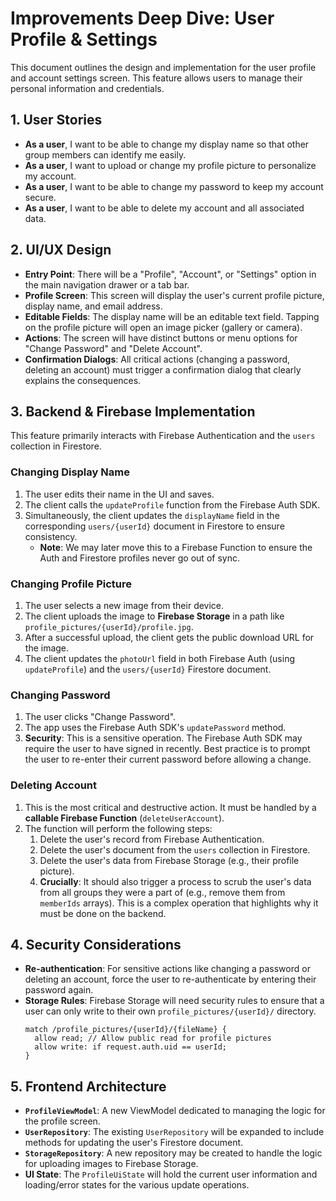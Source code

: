 # Improvements Deep Dive: User Profile & Settings

This document outlines the design and implementation for the user profile and account settings screen. This feature allows users to manage their personal information and credentials.

## 1. User Stories

- **As a user**, I want to be able to change my display name so that other group members can identify me easily.
- **As a user**, I want to upload or change my profile picture to personalize my account.
- **As a user**, I want to be able to change my password to keep my account secure.
- **As a user**, I want to be able to delete my account and all associated data.

## 2. UI/UX Design

- **Entry Point**: There will be a "Profile", "Account", or "Settings" option in the main navigation drawer or a tab bar.
- **Profile Screen**: This screen will display the user's current profile picture, display name, and email address.
- **Editable Fields**: The display name will be an editable text field. Tapping on the profile picture will open an image picker (gallery or camera).
- **Actions**: The screen will have distinct buttons or menu options for "Change Password" and "Delete Account".
- **Confirmation Dialogs**: All critical actions (changing a password, deleting an account) must trigger a confirmation dialog that clearly explains the consequences.

## 3. Backend & Firebase Implementation

This feature primarily interacts with Firebase Authentication and the `users` collection in Firestore.

### Changing Display Name
1.  The user edits their name in the UI and saves.
2.  The client calls the `updateProfile` function from the Firebase Auth SDK.
3.  Simultaneously, the client updates the `displayName` field in the corresponding `users/{userId}` document in Firestore to ensure consistency.
    - **Note**: We may later move this to a Firebase Function to ensure the Auth and Firestore profiles never go out of sync.

### Changing Profile Picture
1.  The user selects a new image from their device.
2.  The client uploads the image to **Firebase Storage** in a path like `profile_pictures/{userId}/profile.jpg`.
3.  After a successful upload, the client gets the public download URL for the image.
4.  The client updates the `photoUrl` field in both Firebase Auth (using `updateProfile`) and the `users/{userId}` Firestore document.

### Changing Password
1.  The user clicks "Change Password".
2.  The app uses the Firebase Auth SDK's `updatePassword` method.
3.  **Security**: This is a sensitive operation. The Firebase Auth SDK may require the user to have signed in recently. Best practice is to prompt the user to re-enter their current password before allowing a change.

### Deleting Account
1.  This is the most critical and destructive action. It must be handled by a **callable Firebase Function** (`deleteUserAccount`).
2.  The function will perform the following steps:
    1.  Delete the user's record from Firebase Authentication.
    2.  Delete the user's document from the `users` collection in Firestore.
    3.  Delete the user's data from Firebase Storage (e.g., their profile picture).
    4.  **Crucially**: It should also trigger a process to scrub the user's data from all groups they were a part of (e.g., remove them from `memberIds` arrays). This is a complex operation that highlights why it must be done on the backend.

## 4. Security Considerations

- **Re-authentication**: For sensitive actions like changing a password or deleting an account, force the user to re-authenticate by entering their password again.
- **Storage Rules**: Firebase Storage will need security rules to ensure that a user can only write to their own `profile_pictures/{userId}/` directory.
  ```
  match /profile_pictures/{userId}/{fileName} {
    allow read; // Allow public read for profile pictures
    allow write: if request.auth.uid == userId;
  }
  ```

## 5. Frontend Architecture

- **`ProfileViewModel`**: A new ViewModel dedicated to managing the logic for the profile screen.
- **`UserRepository`**: The existing `UserRepository` will be expanded to include methods for updating the user's Firestore document.
- **`StorageRepository`**: A new repository may be created to handle the logic for uploading images to Firebase Storage.
- **UI State**: The `ProfileUiState` will hold the current user information and loading/error states for the various update operations.
